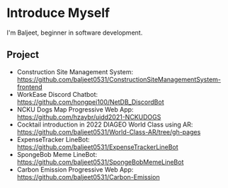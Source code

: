 # Introduce Myself

I'm Baljeet, beginner in software development.

## Project
* Construction Site Management System: https://github.com/baljeet0531/ConstructionSiteManagementSystem-frontend
* WorkEase Discord Chatbot: https://github.com/hongpei100/NetDB_DiscordBot
* NCKU Dogs Map Progressive Web App: https://github.com/hzaybr/uidd2021-NCKUDOGS
* Cocktail introduction in 2022 DIAGEO World Class using AR: https://github.com/baljeet0531/World-Class-AR/tree/gh-pages
* ExpenseTracker LineBot: https://github.com/baljeet0531/ExpenseTrackerLineBot
* SpongeBob Meme LineBot: https://github.com/baljeet0531/SpongeBobMemeLineBot
* Carbon Emission Progressive Web App: https://github.com/baljeet0531/Carbon-Emission
